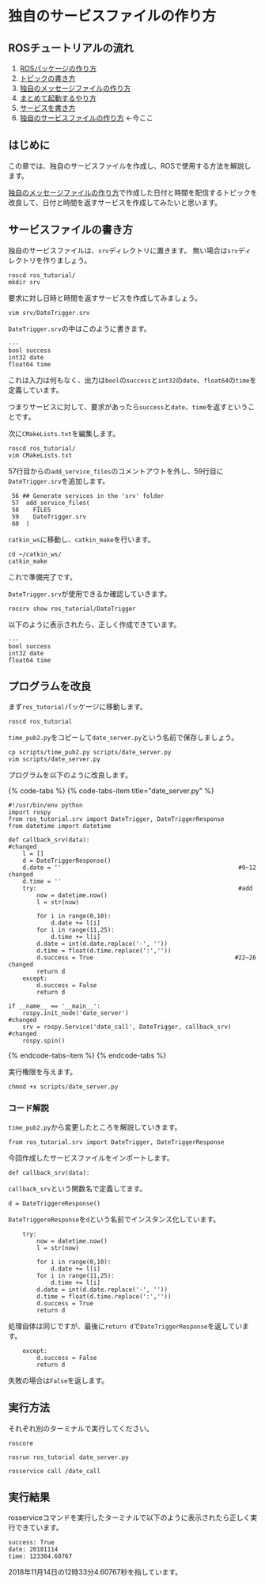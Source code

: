 # 独自のサービスファイルの作り方

## ROSチュートリアルの流れ

1. [ROSパッケージの作り方](how_to_create_pkg.md)
2. [トピックの書き方](how_to_write_topic.md)
3. [独自のメッセージファイルの作り方](how_to_create_msg.md)
4. [まとめて起動するやり方](how_to_use_launch.md)
5. [サービスを書き方](how_to_write_service.md)
6. [独自のサービスファイルの作り方](how_to_create_srv.md) ←今ここ

## はじめに

この章では、独自のサービスファイルを作成し、ROSで使用する方法を解説します。

[独自のメッセージファイルの作り方](how_to_create_msg.md)で作成した日付と時間を配信するトピックを改良して、日付と時間を返すサービスを作成してみたいと思います。

## サービスファイルの書き方

独自のサービスファイルは、`srv`ディレクトリに置きます。 無い場合は`srv`ディレクトリを作りましょう。

```text
roscd ros_tutorial/
mkdir srv
```

要求に対し日時と時間を返すサービスを作成してみましょう。

```text
vim srv/DateTrigger.srv
```

`DateTrigger.srv`の中はこのように書きます。

```text
---
bool success
int32 date
float64 time
```

これは入力は何もなく、出力は`bool`の`success`と`int32`の`date`、`float64`の`time`を定義しています。

つまりサービスに対して、要求があったら`success`と`date`、`time`を返すということです。

次に`CMakeLists.txt`を編集します。

```text
roscd ros_tutorial/
vim CMakeLists.txt
```

57行目からの`add_service_files`のコメントアウトを外し、59行目に`DateTrigger.srv`を追加します。

```text
 56 ## Generate services in the 'srv' folder
 57  add_service_files(
 58    FILES
 59    DateTrigger.srv                                                             
 60  )
```

`catkin_ws`に移動し、`catkin_make`を行います。

```text
cd ~/catkin_ws/
catkin_make
```

これで準備完了です。

`DateTrigger.srv`が使用できるか確認していきます。

```text
rossrv show ros_tutorial/DateTrigger
```

以下のように表示されたら、正しく作成できています。

```text
---
bool success
int32 date
float64 time
```

## プログラムを改良

まず`ros_tutorial`パッケージに移動します。

```text
roscd ros_tutorial
```

`time_pub2.py`をコピーして`date_server.py`という名前で保存しましょう。

```text
cp scripts/time_pub2.py scripts/date_server.py
vim scripts/date_server.py
```

プログラムを以下のように改良します。

{% code-tabs %}
{% code-tabs-item title="date\_server.py" %}
```text
#!/usr/bin/env python                                                           
import rospy
from ros_tutorial.srv import DateTrigger, DateTriggerResponse
from datetime import datetime

def callback_srv(data):                                          #changed
    l = []
    d = DateTriggerResponse()                                                    
    d.date = ''                                                  #9~12 changed
    d.time = ''
    try:                                                         #add
        now = datetime.now()
        l = str(now)

        for i in range(0,10):
            d.date += l[i]
        for i in range(11,25):
            d.time += l[i]
        d.date = int(d.date.replace('-', ''))
        d.time = float(d.time.replace(':',''))
        d.success = True                                        #22~26 changed
        return d
    except:
        d.success = False
        return d

if __name__ == '__main__':
    rospy.init_node('date_server')                              #changed
    srv = rospy.Service('date_call', DateTrigger, callback_srv) #changed
    rospy.spin()
```
{% endcode-tabs-item %}
{% endcode-tabs %}

実行権限を与えます。

```text
chmod +x scripts/date_server.py
```

### コード解説

`time_pub2.py`から変更したところを解説していきます。

```text
from ros_tutorial.srv import DateTrigger, DateTriggerResponse
```

今回作成したサービスファイルをインポートします。

```text
def callback_srv(data):
```

`callback_srv`という関数名で定義してます。

```text
d = DateTriggereResponse()
```

`DateTriggereResponse`を`d`という名前でインスタンス化しています。

```text
    try:
        now = datetime.now()
        l = str(now)

        for i in range(0,10):
            d.date += l[i]
        for i in range(11,25):
            d.time += l[i]
        d.date = int(d.date.replace('-', ''))
        d.time = float(d.time.replace(':',''))
        d.success = True
        return d
```

処理自体は同じですが、最後に`return d`で`DateTriggerResponse`を返しています。

```text
    except:
        d.success = False
        return d
```

失敗の場合は`False`を返します。

## 実行方法

それぞれ別のターミナルで実行してください。

```text
roscore
```

```text
rosrun ros_tutorial date_server.py
```

```text
rosservice call /date_call
```

## 実行結果

rosserviceコマンドを実行したターミナルで以下のように表示されたら正しく実行できています。

```text
success: True
date: 20181114
time: 123304.60767
```

2018年11月14日の12時33分4.60767秒を指しています。

